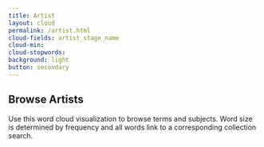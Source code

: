 ```yaml
---
title: Artist
layout: cloud
permalink: /artist.html
cloud-fields: artist_stage_name
cloud-min: 
cloud-stopwords:
background: light
button: secondary
---
```


## Browse Artists

Use this word cloud visualization to browse terms and subjects.
Word size is determined by frequency and all words link to a corresponding collection search.
